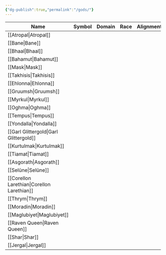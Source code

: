 ```yaml
---
{"dg-publish":true,"permalink":"/gods/"}
---
```





| Name                   | Symbol | Domain | Race | Alignment | Power | Dead | Dominion | Plane |
| ---------------------- | ------ | ------ | ---- | --------- | ----- | ---- | -------- | ----- |
| [[Atropal\|Atropal]]            |        |        |      |           |       |      |          |       |
| [[Bane\|Bane]]               |        |        |      |           |       |      |          |       |
| [[Bhaal\|Bhaal]]              |        |        |      |           |       |      |          |       |
| [[Bahamut\|Bahamut]]            |        |        |      |           |       |      |          |       |
| [[Mask\|Mask]]               |        |        |      |           |       |      |          |       |
| [[Takhisis\|Takhisis]]           |        |        |      |           |       |      |          |       |
| [[Ehlonna\|Ehlonna]]            |        |        |      |           |       |      |          |       |
| [[Gruumsh\|Gruumsh]]            |        |        |      |           |       |      |          |       |
| [[Myrkul\|Myrkul]]             |        |        |      |           |       |      |          |       |
| [[Oghma\|Oghma]]              |        |        |      |           |       |      |          |       |
| [[Tempus\|Tempus]]             |        |        |      |           |       |      |          |       |
| [[Yondalla\|Yondalla]]           |        |        |      |           |       |      |          |       |
| [[Garl Glittergold\|Garl Glittergold]]   |        |        |      |           |       |      |          |       |
| [[Kurtulmak\|Kurtulmak]]          |        |        |      |           |       |      |          |       |
| [[Tiamat\|Tiamat]]             |        |        |      |           |       |      |          |       |
| [[Asgorath\|Asgorath]]           |        |        |      |           |       |      |          |       |
| [[Selûne\|Selûne]]             |        |        |      |           |       |      |          |       |
| [[Corellon Larethian\|Corellon Larethian]] |        |        |      |           |       |      |          |       |
| [[Thrym\|Thrym]]              |        |        |      |           |       |      |          |       |
| [[Moradin\|Moradin]]            |        |        |      |           |       |      |          |       |
| [[Maglubiyet\|Maglubiyet]]         |        |        |      |           |       |      |          |       |
| [[Raven Queen\|Raven Queen]]        |        |        |      |           |       |      |          |       |
| [[Shar\|Shar]]               |        |        |      |           |       |      |          |       |
| [[Jergal\|Jergal]]             |        |        |      |           |       |      |          |       |

